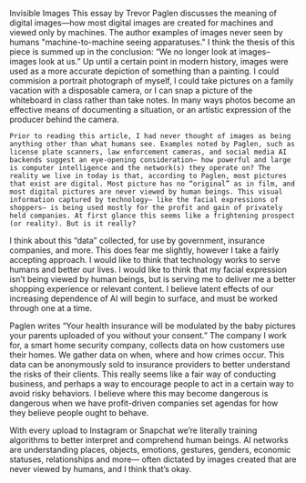 Invisible Images
	This essay by Trevor Paglen discusses the meaning of digital images—how most digital images are created for machines and viewed only by machines. The author examples of images never seen by humans "machine-to-machine seeing apparatuses." I think the thesis of this piece is summed up in the conclusion: “We no longer look at images–images look at us.” Up until a certain point in modern history, images were used as a more accurate depiction of something than a painting. I could commision a portrait photograph of myself, I could take pictures on a family vacation with a disposable camera, or I can snap a picture of the whiteboard in class rather than take notes. In many ways photos become an effective means of documenting a situation, or an artistic expression of the producer behind the camera. 
	
	Prior to reading this article, I had never thought of images as being anything other than what humans see. Examples noted by Paglen, such as license plate scanners, law enforcement cameras, and social media AI backends suggest an eye-opening consideration— how powerful and large is computer intelligence and the network(s) they operate on? The reality we live in today is that, according to Paglen, most pictures that exist are digital. Most picture has no “original” as in film, and most digital pictures are never viewed by human beings. This visual information captured by technology— like the facial expressions of shoppers— is being used mostly for the profit and gain of privately held companies. At first glance this seems like a frightening prospect (or reality). But is it really?
	
I think about this “data” collected, for use by government, insurance companies, and more. This does fear me slightly, however I take a fairly accepting approach. I would like to think that technology works to serve humans and better our lives. I would like to think that my facial expression isn’t being viewed by human beings, but is serving me to deliver me a better shopping experience or relevant content. I believe latent effects of our increasing dependence of AI will begin to surface, and must be worked through one at a time. 

Paglen writes “Your health insurance will be modulated by the baby pictures your parents uploaded of you without your consent.” The company I work for, a smart home security company, collects data on how customers use their homes. We gather data on when, where and how crimes occur. This data can be anonymously sold to insurance providers to better understand the risks of their clients. This really seems like a fair way of conducting business, and perhaps a way to encourage people to act in a certain way to avoid risky behaviors. I believe where this may become dangerous is dangerous when we have profit-driven companies set agendas for how they believe people ought to behave. 

With every upload to Instagram or Snapchat we’re literally training algorithms to better interpret and comprehend human beings. AI networks are understanding places, objects, emotions, gestures, genders, economic statuses, relationships and more— often dictated by images created that are never viewed by humans, and I think that’s okay. 
